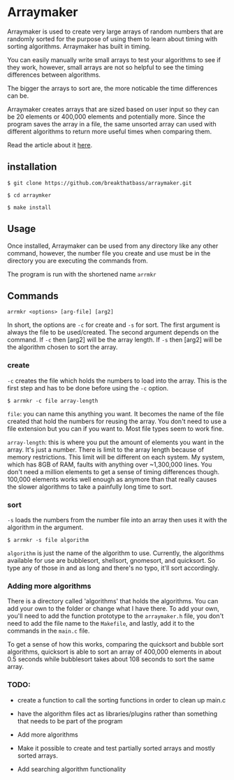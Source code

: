 # Arraymaker

Arraymaker is used to create very large arrays of random numbers that are randomly sorted for the purpose of using them to learn about timing with sorting algorithms. Arraymaker has built in timing.

You can easily manually write small arrays to test your algorithms to see if they work, however, small arrays are not so helpful to see the timing differences between algorithms.

The bigger the arrays to sort are, the more noticable the time differences can be.

Arraymaker creates arrays that are sized based on user input so they can be 20 elements or 400,000 elements and potentially more. Since the program saves the array in a file, the same unsorted array can used with different algorithms to return more useful times when comparing them.

Read the article about it [here](https://breakthatbass.github.io/portfolio2020/blog/arraymaker.html).

## installation
```
$ git clone https://github.com/breakthatbass/arraymaker.git

$ cd arraymker

$ make install
```

## Usage

Once installed, Arraymaker can be used from any directory like any other command, however, the number file you create and use must be in the directory you are executing the commands from. 

The program is run with the shortened name ```arrmkr```

## Commands

```
arrmkr <options> [arg-file] [arg2]
```

In short, the options are ```-c``` for create and ```-s``` for sort. The first argument is always the file to be used/created. The second argument depends on the command. If ```-c``` then [arg2] will be the array length. If ```-s``` then [arg2] will be the algorithm chosen to sort the array.

### create

```-c``` creates the file which holds the numbers to load into the array. This is the first step and has to be done before using the ```-c``` option.

```
$ arrmkr -c file array-length
```

```file```: you can name this anything you want. It becomes the name of the file created that hold the numbers for reusing the array. You don't need to use a file extension but you can if you want to. Most file types seem to work fine.

```array-length```: this is where you put the amount of elements you want in the array. It's just a number. There is limit to the array length because of memory restrictions. This limit will be different on each system. My system, which has 8GB of RAM, faults with anything over ~1,300,000 lines. You don't need a million elements to get a sense of timing differences though. 100,000 elements works well enough as anymore than that really causes the slower algorithms to take a painfully long time to sort. 

### sort

```-s``` loads the numbers from the number file into an array then uses it with the algorithm in the argument.

```
$ arrmkr -s file algorithm
```
```algorithm``` is just the name of the algorithm to use. Currently, the algorithms available for use are bubblesort, shellsort, gnomesort, and quicksort. So type any of those in and as long and there's no typo, it'll sort accordingly.

### Adding more algorithms

There is a directory called 'algorithms' that holds the algorithms. You can add your own to the folder or change what I have there. To add your own, you'll need to add the function prototype to the ```arraymaker.h``` file, you don't need to add the file name to the ```Makefile```, and lastly, add it to the commands in the ```main.c``` file.

To get a sense of how this works, comparing the quicksort and bubble sort algorithms, quicksort is able to sort an array of 400,000 elements in about 0.5 seconds while bubblesort takes about 108 seconds to sort the same array. 

### TODO:
- create a function to call the sorting functions in order to clean up main.c

- have the algorithm files act as libraries/plugins rather than something that needs to be part of the program

- Add more algorithms

- Make it possible to create and test partially sorted arrays and mostly sorted arrays.

- Add searching algorithm functionality
